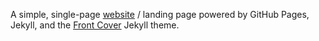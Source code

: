A simple, single-page <a href="https://ebunomoni.com">website</a> / landing page powered by GitHub Pages, Jekyll, and the <a href="https://github.com/dashingcode/front-cover">Front Cover</a> Jekyll theme. 
